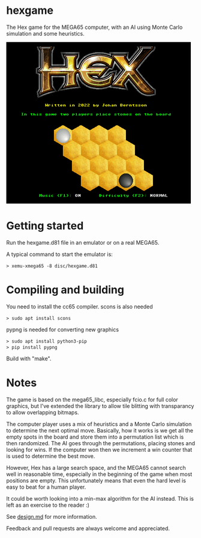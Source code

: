 # hexgame
The Hex game for the MEGA65 computer, with an AI using Monte Carlo simulation and some heuristics.

![Tiles](screenshots/title.png)

# Getting started

Run the hexgame.d81 file in an emulator or on a real MEGA65.

A typical command to start the emulator is:

    > xemu-xmega65 -8 disc/hexgame.d81 

# Compiling and building

You need to install the cc65 compiler. scons is also needed

    > sudo apt install scons

pypng is needed for converting new graphics

    > sudo apt install python3-pip
    > pip install pypng

Build with "make". 

# Notes

The game is based on the mega65_libc, especially fcio.c for full color
graphics, but I've extended the library to allow tile blitting with
transparancy to allow overlapping bitmaps.

The computer player uses a mix of heuristics and a Monte Carlo simulation
to determine the next optimal move. Basically, how it works is we get all
the empty spots in the board and store them into a permutation list which is
then randomized. The AI goes through the permutations, placing stones
and looking for wins. If the computer won then we increment a win counter
that is used to determine the best move.

However, Hex has a large search space, and the MEGA65 cannot search well
in reasonable time, especially in the beginning of the game when most
positions are empty. This unfortunately means that even the hard level
is easy to beat for a human player.

It could be worth looking into a min-max algorithm for the AI instead.
This is left as an exercise to the reader :)

See [design.md](design.md) for more information.

Feedback and pull requests are always welcome and appreciated.

